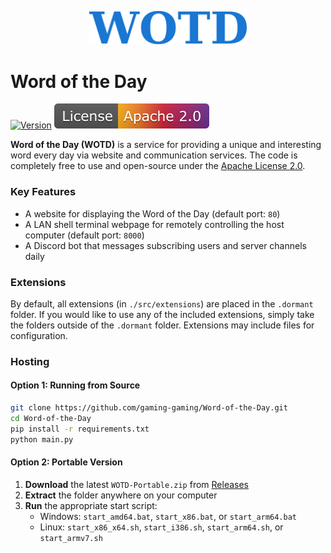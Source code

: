 <p align="center">
  <img src="https://raw.githubusercontent.com/gaming-gaming/WOTD-Brand-Assets/3e7d8060803a34e4d96a0230859ea18437100e17/logos/accent/wotd-logo.svg" width="50%">
</p>

# Word of the Day
[![Version](https://img.shields.io/badge/Version-1.0.0-%231976d2)](https://github.com/gaming-gaming/Word-of-the-Day/releases/)
[![License](https://raw.githubusercontent.com/gaming-gaming/WOTD-Brand-Assets/3e7d8060803a34e4d96a0230859ea18437100e17/badges/License-Apache%202.0-gradient.svg)](LICENSE)

**Word of the Day (WOTD)** is a service for providing a unique and interesting word every day via website and communication services.
The code is completely free to use and open-source under the [Apache License 2.0](https://www.apache.org/licenses/LICENSE-2.0).

### Key Features
- A website for displaying the Word of the Day (default port: `80`)
- A LAN shell terminal webpage for remotely controlling the host computer (default port: `8000`)
- A Discord bot that messages subscribing users and server channels daily

### Extensions
By default, all extensions (in `./src/extensions`) are placed in the `.dormant` folder. If you would like to use any of the included extensions, simply take the folders outside of the `.dormant` folder. Extensions may include files for configuration.

### Hosting

#### Option 1: Running from Source
```bash
git clone https://github.com/gaming-gaming/Word-of-the-Day.git
cd Word-of-the-Day
pip install -r requirements.txt
python main.py
```
#### Option 2: Portable Version
1. **Download** the latest `WOTD-Portable.zip` from [Releases](https://github.com/gaming-gaming/Word-of-the-Day/releases)
2. **Extract** the folder anywhere on your computer
3. **Run** the appropriate start script:
    - Windows: `start_amd64.bat`, `start_x86.bat`, or `start_arm64.bat`
    - Linux: `start_x86_x64.sh`, `start_i386.sh`, `start_arm64.sh`, or `start_armv7.sh`
